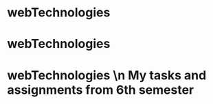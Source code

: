# webTechnologies
# webTechnologies
# webTechnologies \n My tasks and assignments from 6th semester
